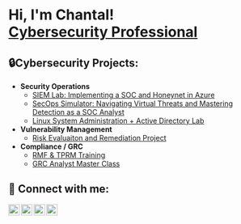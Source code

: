 
<h1>Hi, I'm Chantal! <br/><a href="https://www.linkedin.com/in/caycharles">Cybersecurity Professional</a> 
  
<h2>🔒Cybersecurity Projects:</h2>
  

- <b>Security Operations</b>
  - [SIEM Lab: Implementing a SOC and Honeynet in Azure](https://github.com/cybercay/SIEM-Lab-Azure-Sentinel)
  - [SecOps Simulator: Navigating Virtual Threats and Mastering Detection as a SOC Analyst](https://github.com/cybercay/SecOps-Simulator)
  - [Linux System Administration + Active Directory Lab]()
- <b>Vulnerability Management</b>
  - [Risk Evaluaiton and Remediation Project](https://github.com/cybercay/Risk-Evaluation-Remediation-Project)
- <b>Compliance / GRC </b>
  - [RMF & TPRM Training](https://github.com/cybercay/GRC-RMF-Training)
  - [GRC Analyst Master Class](https://github.com/cybercay/GRC-RMF-Training)

<h2> 🤳 Connect with me:</h2>

[<img align="left" alt="CayCharles | YouTube" width="22px" src="https://cdn.jsdelivr.net/npm/simple-icons@v3/icons/youtube.svg" />][youtube]
[<img align="left" alt="CayCharles | Twitter" width="22px" src="https://cdn.jsdelivr.net/npm/simple-icons@v3/icons/twitter.svg" />][twitter]
[<img align="left" alt="CayCharles | LinkedIn" width="22px" src="https://cdn.jsdelivr.net/npm/simple-icons@v3/icons/linkedin.svg" />][linkedin]
[<img align="left" alt="CayCharles | Instagram" width="22px" src="https://cdn.jsdelivr.net/npm/simple-icons@v3/icons/instagram.svg" />][instagram]

[twitter]: https://twitter.com/
[youtube]: https://www.youtube.com/
[instagram]: https://www.instagram.com/
[linkedin]: https://linkedin.com/in/caycharles

<!--

- 👋 Hi, I’m @cybercay
- 👀 I’m interested in ...
- 🌱 I’m currently learning ...
- 💞️ I’m looking to collaborate on ...
- 📫 How to reach me ...
- 😄 Pronouns: ...
- ⚡ Fun fact: ...

<!---
cybercay/cybercay is a ✨ special ✨ repository because its `README.md` (this file) appears on your GitHub profile.
You can click the Preview link to take a look at your changes.
--->
